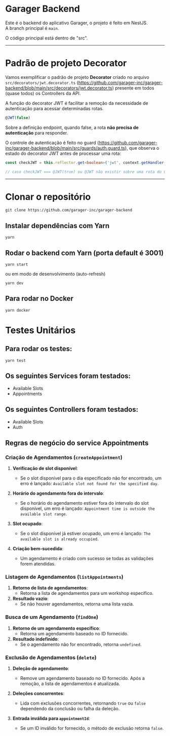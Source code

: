 # Garager Backend

Este é o backend do aplicativo Garager, o projeto é feito em NestJS.  
A branch principal é `main`.

O código principal está dentro de "src".

---

# Padrão de projeto Decorator

Vamos exemplificar o padrão de projeto **Decorator** criado no arquivo `src/decorators/jwt.decorator.ts` (https://github.com/garager-inc/garager-backend/blob/main/src/decorators/jwt.decorator.ts) presente em todos (quase todos) os Controllers da API.

A função do decorator JWT é facilitar a remoção da necessidade de autenticação para acessar determinadas rotas.

```ts
@JWT(false)
```

Sobre a definição endpoint, quando false, a rota **não precisa de autenticação** para responder.

O controle de autenticação é feito no guard (https://github.com/garager-inc/garager-backend/blob/main/src/guards/auth.guard.ts), que observa o estado do decorator JWT antes de processar uma rota:

```ts
const checkJWT = this.reflector.get<boolean>('jwt', context.getHandler()) ?? true; // verifica se a rota possuí o decorator @JWT

// caso checkJWT === @JWT(true) ou @JWT não existir sobre uma rota do Controller, a autenticação será feita normalmente (observando o token JWT no nosso caso).
```

---

# Clonar o repositório

```shell
git clone https://github.com/garager-inc/garager-backend
```

## Instalar dependências com Yarn

```shell
yarn
```

## Rodar o backend com Yarn (porta default é 3001)

```shell
yarn start
```

ou em modo de desenvolvimento (auto-refresh)

```shell
yarn dev
```

## Para rodar no Docker

```shell
yarn docker
```

# Testes Unitários

## Para rodar os testes:

```shell
yarn test
```

## Os seguintes Services foram testados:

- Available Slots
- Appointments

## Os seguintes Controllers foram testados:

- Available Slots
- Auth

## Regras de negócio do service Appointments

### Criação de Agendamentos (`createAppointment`)

1. **Verificação de slot disponível**:

   - Se o slot disponível para o dia especificado não for encontrado, um erro é lançado: `Available slot not found for the specified day`.

2. **Horário do agendamento fora do intervalo**:

   - Se o horário do agendamento estiver fora do intervalo do slot disponível, um erro é lançado: `Appointment time is outside the available slot range`.

3. **Slot ocupado**:

   - Se o slot disponível já estiver ocupado, um erro é lançado: `The available slot is already occupied`.

4. **Criação bem-sucedida**:
   - Um agendamento é criado com sucesso se todas as validações forem atendidas.

### Listagem de Agendamentos (`listAppointments`)

1. **Retorno de lista de agendamentos**:
   - Retorna a lista de agendamentos para um workshop específico.
2. **Resultado vazio**:
   - Se não houver agendamentos, retorna uma lista vazia.

### Busca de um Agendamento (`findOne`)

1. **Retorno de um agendamento específico**:
   - Retorna um agendamento baseado no ID fornecido.
2. **Resultado indefinido**:
   - Se o agendamento não for encontrado, retorna `undefined`.

### Exclusão de Agendamentos (`delete`)

1. **Deleção de agendamento**:

   - Remove um agendamento baseado no ID fornecido. Após a remoção, a lista de agendamentos é atualizada.

2. **Deleções concorrentes**:

   - Lida com exclusões concorrentes, retornando `true` ou `false` dependendo da conclusão ou falha da deleção.

3. **Entrada inválida para `appointmentId`**:
   - Se um ID inválido for fornecido, o método de exclusão retorna `false`.
